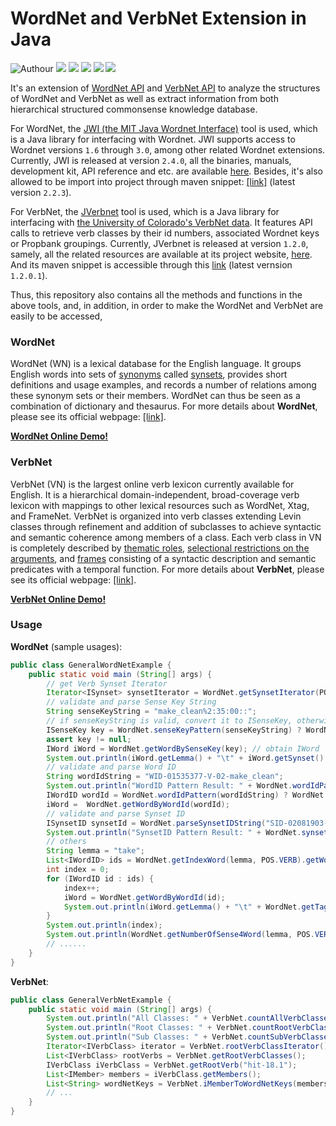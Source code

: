 # WordNet and VerbNet Extension in Java

![Authour](https://img.shields.io/badge/Author-Zhang%20Hao%20(Isaac%20Changhau)-blue.svg) [](https://img.shields.io/badge/Java-1.8-brightgreen.svg) ![](https://img.shields.io/badge/VerbNet-3.2b-brightgreen.svg) ![](https://img.shields.io/badge/WordNet-3.1-brightgreen.svg) ![](https://img.shields.io/badge/StanfordCoreNLP-3.8.0-yellowgreen.svg) ![](https://img.shields.io/badge/JVerbNet-1.2.0.1-yellowgreen.svg) ![](https://img.shields.io/badge/WordNetJWI-2.2.3-yellowgreen.svg)

It's an extension of [WordNet API](https://projects.csail.mit.edu/jwi/) and [VerbNet API](http://projects.csail.mit.edu/jverbnet/) to analyze the structures of WordNet and VerbNet as well as extract information from both hierarchical structured commonsense knowledge database.

For WordNet, the [JWI (the MIT Java Wordnet Interface)](https://projects.csail.mit.edu/jwi/) tool is used, which is a Java library for interfacing with Wordnet. JWI supports access to Wordnet versions `1.6` through `3.0`, among other related Wordnet extensions. Currently, JWI is released at version `2.4.0`, all the binaries, manuals, development kit, API reference and etc. are available [here](https://projects.csail.mit.edu/jwi/). Besides, it's also allowed to be import into project through maven snippet: [[link]](https://mvnrepository.com/artifact/edu.mit/jwi) (latest version `2.2.3`).

For VerbNet, the [JVerbnet](http://projects.csail.mit.edu/jverbnet/) tool is used, which is a Java library for interfacing with [the University of Colorado's VerbNet data](https://verbs.colorado.edu/verbnet/). It features API calls to retrieve verb classes by their id numbers, associated Wordnet keys or Propbank groupings. Currently, JVerbnet is released at version `1.2.0`, samely, all the related resources are available at its project website, [here](http://projects.csail.mit.edu/jverbnet/). And its maven snippet is accessible through this [link](https://mvnrepository.com/artifact/edu.mit/jverbnet) (latest vernsion `1.2.0.1`).

Thus, this repository also contains all the methods and functions in the above tools, and, in addition, in order to make the WordNet and VerbNet are easily to be accessed, 

### WordNet
WordNet (WN) is a lexical database for the English language. It groups English words into sets of [synonyms](https://en.wikipedia.org/wiki/Synonyms) called [synsets](https://en.wikipedia.org/wiki/Synsets), provides short definitions and usage examples, and records a number of relations among these synonym sets or their members. WordNet can thus be seen as a combination of dictionary and thesaurus. For more details about **WordNet**, please see its official webpage: [[link]](https://wordnet.princeton.edu).

[**WordNet Online Demo!**](http://wordnetweb.princeton.edu/perl/webwn)


### VerbNet
VerbNet (VN) is the largest online verb lexicon currently available for English. It is a hierarchical domain-independent, broad-coverage verb lexicon with mappings to other lexical resources such as WordNet, Xtag, and FrameNet. VerbNet is organized into verb classes extending Levin classes through refinement and addition of subclasses to achieve syntactic and semantic coherence among members of a class. Each verb class in VN is completely described by [thematic roles](http://verbs.colorado.edu/~mpalmer/projects/verbnet.html#thetaroles), [selectional restrictions on the arguments](http://verbs.colorado.edu/~mpalmer/projects/verbnet.html#selrestr), and [frames](http://verbs.colorado.edu/~mpalmer/projects/verbnet.html#frames) consisting of a syntactic description and semantic predicates with a temporal function. For more details about **VerbNet**, please see its official webpage: [[link]](http://verbs.colorado.edu/~mpalmer/projects/verbnet.html).

[**VerbNet Online Demo!**](https://verbs.colorado.edu/verb-index/)

### Usage
**WordNet** (sample usages):
```java
public class GeneralWordNetExample {
    public static void main (String[] args) {
        // get Verb Synset Iterator
        Iterator<ISynset> synsetIterator = WordNet.getSynsetIterator(POS.VERB);
        // validate and parse Sense Key String
        String senseKeyString = "make_clean%2:35:00::";
        // if senseKeyString is valid, convert it to ISenseKey, otherwise null
        ISenseKey key = WordNet.senseKeyPattern(senseKeyString) ? WordNet.parseSenseKeyString(senseKeyString) : null;
        assert key != null;
        IWord iWord = WordNet.getWordBySenseKey(key); // obtain IWord
        System.out.println(iWord.getLemma() + "\t" + iWord.getSynset() + "\t" + iWord.getLexicalID() + "...");
        // validate and parse Word ID
        String wordIdString = "WID-01535377-V-02-make_clean";
        System.out.println("WordID Pattern Result: " + WordNet.wordIdPattern(wordIdString));
        IWordID wordId = WordNet.wordIdPattern(wordIdString) ? WordNet.parseIWordIDString(wordIdString) : null;
        iWord =  WordNet.getWordByWordId(wordId);
        // validate and parse Synset ID
        ISynsetID synsetId = WordNet.parseSynsetIDString("SID-02081903-V");
        System.out.println("SynsetID Pattern Result: " + WordNet.synsetIdPattern("SID-02081903-V"));
        // others
        String lemma = "take";
        List<IWordID> ids = WordNet.getIndexWord(lemma, POS.VERB).getWordIDs();
        int index = 0;
        for (IWordID id : ids) {
            index++;
            iWord = WordNet.getWordByWordId(id);
            System.out.println(iWord.getLemma() + "\t" + WordNet.getTagCount4IWord(iWord) + "\t" + WordNet.getSenseNumber4IWord(iWord));
        }
        System.out.println(index);
        System.out.println(WordNet.getNumberOfSense4Word(lemma, POS.VERB));
        // ......
    }
}
```

**VerbNet**:
```java
public class GeneralVerbNetExample {
    public static void main (String[] args) {
        System.out.println("All Classes: " + VerbNet.countAllVerbClasses());
        System.out.println("Root Classes: " + VerbNet.countRootVerbClasses());
        System.out.println("Sub Classes: " + VerbNet.countSubVerbClasses());
        Iterator<IVerbClass> iterator = VerbNet.rootVerbClassIterator(); // get IVerbClass iterator
        List<IVerbClass> rootVerbs = VerbNet.getRootVerbClasses();
        IVerbClass iVerbClass = VerbNet.getRootVerb("hit-18.1");
        List<IMember> members = iVerbClass.getMembers();
        List<String> wordNetKeys = VerbNet.iMemberToWordNetKeys(members.get(0)); 
        // ...
    }
}
```